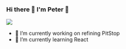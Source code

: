 ### Hi there 👋 I'm Peter 👋


![](https://komarev.com/ghpvc/?username=cicada-1&color=blueviolet&style=flat)

- 🔭 I’m currently working on refining PitStop
- 🌱 I’m currently learning React
